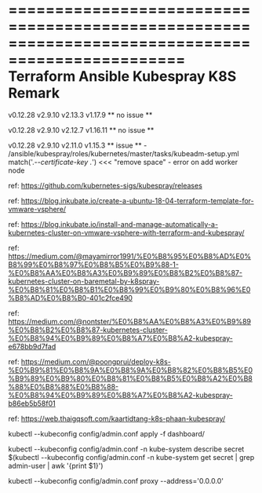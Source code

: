 =================================================================================================
Terraform       Ansible       Kubespray       K8S             Remark
=================================================================================================
v0.12.28        v2.9.10       v2.13.3         v1.17.9         ** no issue **

v0.12.28        v2.9.10       v2.12.7         v1.16.11        ** no issue **

v0.12.28        v2.9.10       v2.11.0         v1.15.3         ** issue **
                                                              - /ansible/kubespray/roles/kubernetes/master/tasks/kubeadm-setup.yml
                                                              match('.*--certificate-key .*') <<< "remove space"
                                                              - error on add worker node

ref: https://github.com/kubernetes-sigs/kubespray/releases

ref: https://blog.inkubate.io/create-a-ubuntu-18-04-terraform-template-for-vmware-vsphere/

ref: https://blog.inkubate.io/install-and-manage-automatically-a-kubernetes-cluster-on-vmware-vsphere-with-terraform-and-kubespray/

ref: https://medium.com/@mayamirror1991/%E0%B8%95%E0%B8%AD%E0%B8%99%E0%B8%97%E0%B8%B5%E0%B9%88-1-%E0%B8%AA%E0%B8%A3%E0%B9%89%E0%B8%B2%E0%B8%87-kubernetes-cluster-on-baremetal-by-k8spray-%E0%B8%81%E0%B8%B1%E0%B8%99%E0%B9%80%E0%B8%96%E0%B8%AD%E0%B8%B0-401c2fce490

ref: https://medium.com/@nontster/%E0%B8%AA%E0%B8%A3%E0%B9%89%E0%B8%B2%E0%B8%87-kubernetes-cluster-%E0%B8%94%E0%B9%89%E0%B8%A7%E0%B8%A2-kubespray-e678bb9d7fad

ref: https://medium.com/@poongprui/deploy-k8s-%E0%B9%81%E0%B8%9A%E0%B8%9A%E0%B8%82%E0%B8%B5%E0%B9%89%E0%B9%80%E0%B8%81%E0%B8%B5%E0%B8%A2%E0%B8%88%E0%B8%88%E0%B8%88-%E0%B8%94%E0%B9%89%E0%B8%A7%E0%B8%A2-kubespray-b86eb5b58f01

ref: https://web.thaigqsoft.com/kaartidtang-k8s-phaan-kubespray/


kubectl --kubeconfig config/admin.conf apply -f dashboard/

kubectl --kubeconfig config/admin.conf -n kube-system describe secret $(kubectl --kubeconfig config/admin.conf -n kube-system get secret | grep admin-user | awk '{print $1}')

kubectl --kubeconfig config/admin.conf proxy --address='0.0.0.0'
